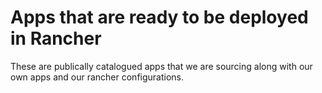 # Apps that are ready to be deployed in Rancher

These are publically catalogued apps that we are sourcing along with our own
apps and our rancher configurations.
